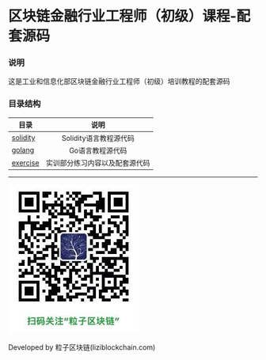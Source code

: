 # 区块链金融行业工程师（初级）课程-配套源码

### 说明

这是工业和信息化部区块链金融行业工程师（初级）培训教程的配套源码


### 目录结构

| 目录 | 说明 |
| - | :-: |
| [solidity](./solidity/)  |  Solidity语言教程源代码 |
| [golang](./golang/)  |  Go语言教程源代码 |
| [exercise](./exercise/)  |  实训部分练习内容以及配套源代码 |

***

![](../imgs/liziblockchain_wechat.jpg)


Developed by 粒子区块链(liziblockchain.com)
